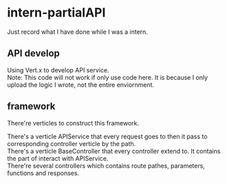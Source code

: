 # intern-partialAPI
Just record what I have done while I was a intern.  

## API develop  
Using Vert.x to develop API service.  
Note: This code will not work if only use code here. It is because I only upload the logic I wrote, not the entire enviornment.
## framework
There're verticles to construct this framework.  

There's a verticle APIService that every request goes to then it pass to corresponding controller verticle by the path.  
There's a verticle BaseController that every controller extend to. It contains the part of interact with APIService.  
There're several controllers which contains route pathes, parameters, functions and responses.  


